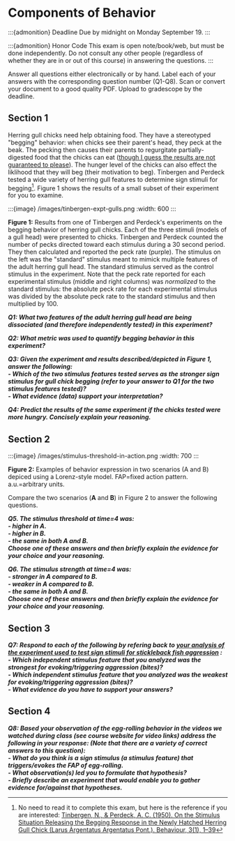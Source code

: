 # Components of Behavior

:::{admonition} Deadline
Due by midnight on Monday September 19.
:::

:::{admonition} Honor Code
This exam is open note/book/web, but must be done independently. Do not consult any other people (regardless of whether they are in or out of this course) in answering the questions. 
:::

Answer all questions either electronically or by hand. Label each of your answers with the corresponding question number (Q1-Q8). Scan or convert your document to a good quality PDF. Upload to gradescope by the deadline. 


## Section 1

Herring gull chicks need help obtaining food. They have a stereotyped "begging" behavior: when chicks see their parent's head, they peck at the beak. The pecking then causes their parents to regurgitate partially-digested food that the chicks can eat ([though I guess the results are not guaranteed to please](https://youtu.be/a-ek4225__I)). The hunger level of the chicks can also effect the liklihood that they will beg (their motivation to beg). Tinbergen and Perdeck tested a wide variety of herring gull features to determine sign stimuli for begging[^tinbergen-gulls-1950]. Figure 1 shows the results of a small subset of their experiment for you to examine. 

[^tinbergen-gulls-1950]: No need to read it to complete this exam, but here is the reference if you are interested:	[Tinbergen, N., & Perdeck, A. C. (1950). On the Stimulus Situation Releasing the Begging Response in the Newly Hatched Herring Gull Chick (Larus Argentatus Argentatus Pont.). Behaviour, 3(1), 1–39](http://www.jstor.org/stable/4532715)

:::{image} /images/tinbergen-expt-gulls.png
:width: 600
:::

**Figure 1:** Results from one of Tinbergen and Perdeck's experiments on the begging behavior of herring gull chicks. Each of the three stimuli (models of a gull head) were presented to chicks. Tinbergen and Perdeck counted the number of pecks directed toward each stimulus during a 30 second period. They then calculated and reported the peck rate (purple). The stimulus on the left was the "standard" stimulus meant to mimick multiple features of the adult herring gull head. The standard stimulus served as the control stimulus in the experiment. Note that the peck rate reported for each experimental stimulus (middle and right columns) was *normalized* to the standard stimulus: the absolute peck rate for each experimental stimulus was divided by the absolute peck rate to the standard stimulus and then multiplied by 100. 

***Q1: What two features of the adult herring gull head are being dissociated (and therefore independently tested) in this experiment?***

***Q2: What metric was used to quantify begging behavior in this experiment?***

***Q3: Given the experiment and results described/depicted in Figure 1, answer the following:  
		- Which of the two stimulus features tested serves as the stronger sign stimulus for gull chick begging (refer to your answer to Q1 for the two stimulus features tested)?  
		- What evidence (data) support your interpretation?*** 

***Q4: Predict the results of the same experiment if the chicks tested were more hungry. Concisely explain your reasoning.***


## Section 2

:::{image} /images/stimulus-threshold-in-action.png
:width: 700
:::

**Figure 2:** Examples of behavior expression in two scenarios (A and B) depiced using a Lorenz-style model. FAP=fixed action pattern. a.u.=arbitrary units. 


Compare the two scenarios (**A** and **B**) in Figure 2 to answer the following questions. 

***Q5. The stimulus threshold at time=4 was:    
		- higher in A.  
		- higher in B.  
		- the same in both A and B.  
Choose one of these answers and then briefly explain the evidence for your choice and your reasoning.***

***Q6. The stimulus strength at time=4 was:    
		- stronger in A compared to B.  
		- weaker in A compared to B.  
		- the same in both A and B.  
Choose one of these answers and then briefly explain the evidence for your choice and your reasoning.***


## Section 3

***Q7: Respond to each of the following by refering back to [your analysis of the experiment used to test sign stimuli for stickleback fish aggression]() :  
		- Which independent stimulus feature that you analyzed was the strongest for evoking/triggering aggression (bites)?  
		- Which independent stimulus feature that you analyzed was the weakest for evoking/triggering aggression (bites)?   
		- What evidence do you have to support your answers?***

## Section 4

***Q8: Based your observation of the egg-rolling behavior in the videos we watched during class (see course website for video links) address the following in your response: (Note that there are a variety of correct answers to this question):  
		- What do you think is a sign stimulus (a stimulus feature) that triggers/evokes the FAP of egg-rolling.  
		- What observation(s) led you to formulate that hypothesis?  
		- Briefly describe an experiment that would enable you to gather evidence for/against that hypotheses.***